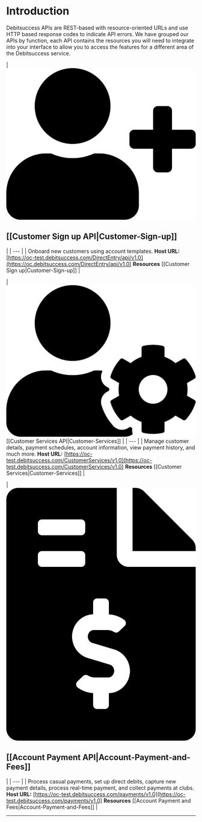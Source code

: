 # Introduction 
Debitsuccess APIs are REST-based with resource-oriented URLs and use HTTP based response codes to indicate API errors. We have grouped our APIs by function, each API contains the resources you will need to integrate into your interface to allow you to access the features for a different area of the Debitsuccess service.



| ![](../assets/images/user-plus-solid.svg)
## [[Customer Sign up API|Customer-Sign-up]]
 | 
|  --- | 
| Onboard new customers using account templates. **Host URL:** [https://oc-test.debitsuccess.com/DirectEntry/api/v1.0](https://oc.debitsuccess.com/DirectEntry/api/v1.0) **Resources** [[Customer Sign up|Customer-Sign-up]] | 







| ![](../assets/images/user-cog-solid.svg)[[Customer Services API|Customer-Services]] | 
|  --- | 
| Manage customer details, payment schedules, account information, view payment history, and much more. **Host URL:** [https://oc-test.debitsuccess.com/CustomerServices/v1.0](https://oc-test.debitsuccess.com/CustomerServices/v1.0) **Resources** [[Customer Services|Customer-Services]] | 



| ![](../assets/images/file-invoice-dollar-solid.svg)
## [[Account Payment API|Account-Payment-and-Fees]]
 | 
|  --- | 
| Process casual payments, set up direct debits, capture new payment details, process real-time payment, and collect payments at clubs. **Host URL:** [https://oc-test.debitsuccess.com/payments/v1.0](https://oc-test.debitsuccess.com/payments/v1.0) **Resources** [[Account Payment and Fees|Account-Payment-and-Fees]] | 





*****

